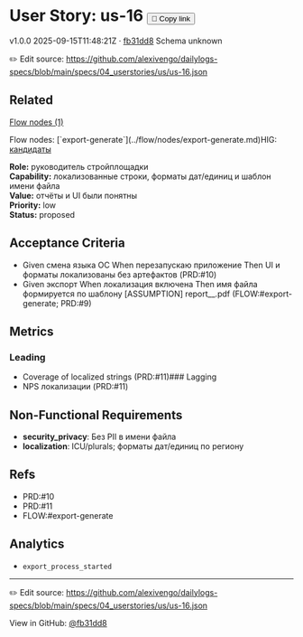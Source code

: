 # User Story: us-16 <button class="copy-link" aria-label="Copy page link" onclick="window.spechubCopyLink && window.spechubCopyLink()">🔗 Copy link</button>

<p class="badges">
  <span class="badge version">v1.0.0</span>
  <span class="badge build">2025-09-15T11:48:21Z · <a href="https://github.com/alexivengo/dailylogs-specs/commit/fb31dd8" target="_blank" rel="noopener" class="sha">fb31dd8</a></span>
  <span class="badge schema unknown">Schema unknown</span>
</p>

✏️ Edit source: https://github.com/alexivengo/dailylogs-specs/blob/main/specs/04_userstories/us/us-16.json
## Related
<p>
  <span class="chip"><a href="../stories/index.md#?flow=export-generate">Flow nodes (1)</a></span>
</p>
Flow nodes:
<span class="chip">[`export-generate`](../flow/nodes/export-generate.md)</span>HIG: <span class="chip"><a href="../hig/us-16.md">кандидаты</a></span>

**Role:** руководитель стройплощадки  
**Capability:** локализованные строки, форматы дат/единиц и шаблон имени файла  
**Value:** отчёты и UI были понятны  
**Priority:** low  
**Status:** proposed

## Acceptance Criteria
- Given смена языка ОС When перезапускаю приложение Then UI и форматы локализованы без артефактов (PRD:#10)
- Given экспорт When локализация включена Then имя файла формируется по шаблону [ASSUMPTION] report_<project>_<date>.pdf (FLOW:#export-generate; PRD:#9)

## Metrics
### Leading
- Coverage of localized strings (PRD:#11)### Lagging
- NPS локализации (PRD:#11)
## Non-Functional Requirements
- **security_privacy**: Без PII в имени файла
- **localization**: ICU/plurals; форматы дат/единиц по региону

## Refs
- PRD:#10
- PRD:#11
- FLOW:#export-generate

## Analytics
- `export_process_started`

---
✏️ Edit source: https://github.com/alexivengo/dailylogs-specs/blob/main/specs/04_userstories/us/us-16.json

<p class="page-meta">
  View in GitHub: <a href="https://github.com/alexivengo/dailylogs-specs/commit/fb31dd8" target="_blank" rel="noopener">@fb31dd8</a></p>
